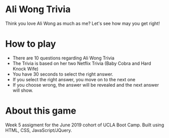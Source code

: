 # Ali Wong Trivia
Think you love Ali Wong as much as me? Let's see how may you get right!
# How to play
* There are 10 questions regarding Ali Wong Trivia
* The Trivia is based on her two Netflix Trivia (Baby Cobra and Hard Knock Wife)
* You have 30 seconds to select the right answer.
* If you select the right answer, you move on to the next one
* If you choose wrong, the answer will be revealed and the next answer will show.
# About this game
Week 5 assigment for the June 2019 cohort of UCLA Boot Camp. Built using HTML, CSS, JavaScript/JQuery.
